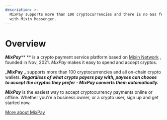 ```yaml
---
description: >-
  MixPay supports more than 100 cryptocurrencies and there is no Gas fee to pay
  with Mixin Messenger.
---
```


# Overview

_**MixPay**_** ** is a crypto payment service platform based on [Mixin Network](https://mixin.one) , founded in Nov, 2021. _MixPay_ makes it easy to spend and accept cryptos.

_**MixPay** _ supports more than 100 cryptocurrencies and all on-chain crypto wallets. _**Regardless of what crypto payers pay with, payees can choose to accept the cryptos they prefer - MixPay converts them automatically.**_

_**MixPay**_ is the easiest way to accept cryptocurrency payments online or offline. Whether you're a business owner, or a crypto user, sign up and get started now.

[More about MixPay](about-us/more-about-mixpay.md)
